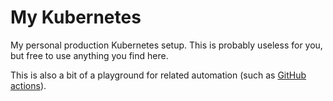 # My Kubernetes

My personal production Kubernetes setup. This is probably useless for you,
but free to use anything you find here.

This is also a bit of a playground for related automation (such as
[GitHub actions](https://github.com/features/actions)).

